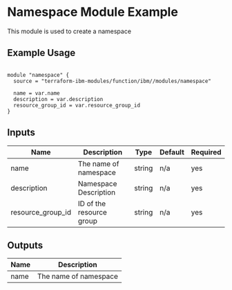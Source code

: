 # Namespace Module Example

This module is used to create a namespace

## Example Usage
```

module "namespace" {
  source = "terraform-ibm-modules/function/ibm//modules/namespace"

  name = var.name
  description = var.description
  resource_group_id = var.resource_group_id
}
```

<!-- BEGINNING OF PRE-COMMIT-TERRAFORM DOCS HOOK -->

## Inputs

| Name                              | Description                                           | Type   | Default | Required |
|-----------------------------------|-------------------------------------------------------|--------|---------|----------|
| name | The name of namespace | string | n/a | yes |
| description | Namespace Description | string | n/a | yes |
| resource\_group\_id | ID of the resource group | string | n/a | yes |

## Outputs

| Name | Description |
|------|-------------|
| name | The name of namespace |

<!-- END OF PRE-COMMIT-TERRAFORM DOCS HOOK -->
